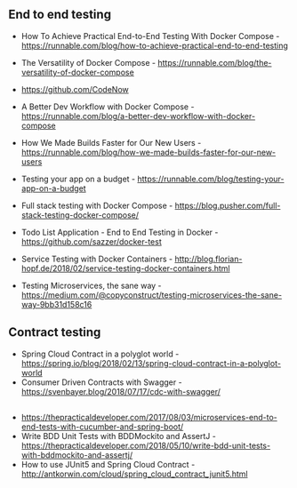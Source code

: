 ## End to end testing
* How To Achieve Practical End-to-End Testing With Docker Compose - https://runnable.com/blog/how-to-achieve-practical-end-to-end-testing

* The Versatility of Docker Compose - https://runnable.com/blog/the-versatility-of-docker-compose
* https://github.com/CodeNow
* A Better Dev Workflow with Docker Compose - https://runnable.com/blog/a-better-dev-workflow-with-docker-compose
* How We Made Builds Faster for Our New Users - https://runnable.com/blog/how-we-made-builds-faster-for-our-new-users
* Testing your app on a budget - https://runnable.com/blog/testing-your-app-on-a-budget

* Full stack testing with Docker Compose - https://blog.pusher.com/full-stack-testing-docker-compose/
* Todo List Application - End to End Testing in Docker - https://github.com/sazzer/docker-test

* Service Testing with Docker Containers - http://blog.florian-hopf.de/2018/02/service-testing-docker-containers.html 

* Testing Microservices, the sane way - https://medium.com/@copyconstruct/testing-microservices-the-sane-way-9bb31d158c16


## Contract testing
* Spring Cloud Contract in a polyglot world - https://spring.io/blog/2018/02/13/spring-cloud-contract-in-a-polyglot-world
* Consumer Driven Contracts with Swagger - https://svenbayer.blog/2018/07/17/cdc-with-swagger/


##
* https://thepracticaldeveloper.com/2017/08/03/microservices-end-to-end-tests-with-cucumber-and-spring-boot/
* Write BDD Unit Tests with BDDMockito and AssertJ - https://thepracticaldeveloper.com/2018/05/10/write-bdd-unit-tests-with-bddmockito-and-assertj/
* How to use JUnit5 and Spring Cloud Contract - http://antkorwin.com/cloud/spring_cloud_contract_junit5.html
